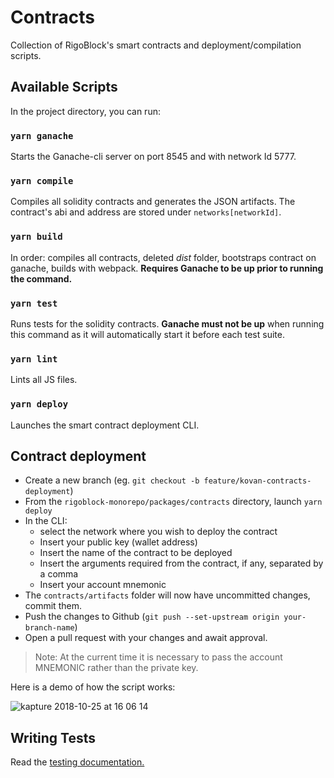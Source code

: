 # Contracts

Collection of RigoBlock's smart contracts and deployment/compilation scripts.

## Available Scripts

In the project directory, you can run:

### `yarn ganache`

Starts the Ganache-cli server on port 8545 and with network Id 5777.

### `yarn compile`

Compiles all solidity contracts and generates the JSON artifacts. The contract's abi and address are stored under `networks[networkId]`.

### `yarn build`

In order: compiles all contracts, deleted _dist_ folder, bootstraps contract on ganache, builds with webpack. **Requires Ganache to be up prior to running the command.**

### `yarn test`

Runs tests for the solidity contracts. **Ganache must not be up** when running this command as it will automatically start it before each test suite.

### `yarn lint`

Lints all JS files.

### `yarn deploy`

Launches the smart contract deployment CLI.

## Contract deployment

-   Create a new branch (eg. `git checkout -b feature/kovan-contracts-deployment`)
-   From the `rigoblock-monorepo/packages/contracts` directory, launch `yarn deploy`
-   In the CLI:
    -   select the network where you wish to deploy the contract
    -   Insert your public key (wallet address)
    -   Insert the name of the contract to be deployed
    -   Insert the arguments required from the contract, if any, separated by a comma
    -   Insert your account mnemonic
-   The `contracts/artifacts` folder will now have uncommitted changes, commit them.
-   Push the changes to Github (`git push --set-upstream origin your-branch-name`)
-   Open a pull request with your changes and await approval.

> Note: At the current time it is necessary to pass the account MNEMONIC rather than the private key.

Here is a demo of how the script works:

![kapture 2018-10-25 at 16 06 14](https://user-images.githubusercontent.com/11726051/47506264-fc42b600-d86f-11e8-9f16-1df1da3f1dc1.gif)

## Writing Tests

Read the [testing documentation.](docs/testing.md)
